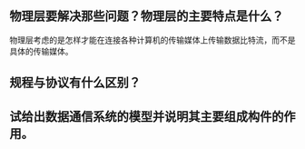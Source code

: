 ## 物理层要解决那些问题？物理层的主要特点是什么？  

物理层考虑的是怎样才能在连接各种计算机的传输媒体上传输数据比特流，而不是具体的传输媒体。  

## 规程与协议有什么区别？

## 试给出数据通信系统的模型并说明其主要组成构件的作用。